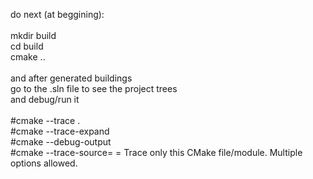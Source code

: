 do next (at beggining):
<br /> 
<br /> mkdir build
<br /> cd build
<br /> cmake ..
<br /> 
<br /> and after generated buildings
<br /> go to the .sln file to see the project trees
<br /> and debug/run it
<br /> 
<br /> #cmake --trace .
<br /> #cmake --trace-expand
<br /> #cmake --debug-output
<br /> #cmake --trace-source=<file>        = Trace only this CMake file/module.  Multiple options allowed.
